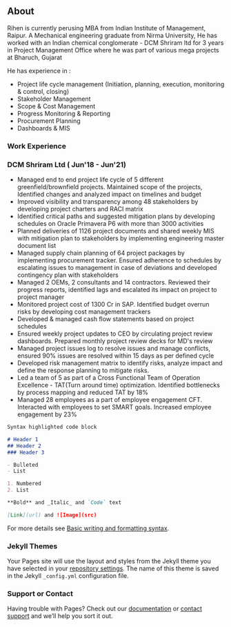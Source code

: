 ## About

Rihen is currently perusing MBA from Indian Institute of Management, Raipur. A Mechanical engineering graduate from Nirma University, He has worked with an Indian chemical conglomerate - DCM Shriram ltd for 3 years in Project Management Office where he was part of various mega projects at Bharuch, Gujarat

He has experience in :
- Project life cycle management (Initiation, planning, execution, monitoring & control, closing)
- Stakeholder Management
- Scope & Cost Management
- Progress Monitoring & Reporting
- Procurement Planning
- Dashboards & MIS

### Work Experience 
### DCM Shriram Ltd ( Jun'18 - Jun'21)

- Managed end to end project life cycle of 5 different greenfield/brownfield projects. Maintained scope of the projects, Identified changes and analyzed impact on timelines and budget
- Improved visibility and transparency among 48 stakeholders by developing project charters and RACI matrix
- Identified critical paths and suggested mitigation plans by developing schedules on Oracle Primavera P6 with more than 3000 activities
- Planned deliveries of 1126 project documents and shared weekly MIS with mitigation plan to stakeholders by implementing engineering master document list
- Managed supply chain planning of 64 project packages by implementing procurement tracker. Ensured adherence to schedules by escalating issues to management in case of deviations and developed contingency plan with stakeholders
- Managed 2 OEMs, 2 consultants and 14 contractors. Reviewed their progress reports, identified lags and escalated its impact on project to project manager
- Monitored project cost of 1300 Cr in SAP. Identified budget overrun risks by developing cost management trackers
- Developed & managed cash flow statements based on project schedules
- Ensured weekly project updates to CEO by circulating project review dashboards. Prepared monthly project review decks for MD's review
- Managed project issues log to resolve issues and manage conflicts, ensured 90% issues are resolved within 15 days as per defined cycle
- Developed risk management matrix to identify risks, analyze impact and define the response planning to mitigate risks.
- Led a team of 5 as part of a Cross Functional Team of Operation Excellence - TAT(Turn around time) optimization. Identified bottlenecks by process mapping and reduced TAT by 18%
- Managed 28 employees as a part of employee engagement CFT. Interacted with employees to set SMART goals. Increased employee engagement by 23%

```markdown
Syntax highlighted code block

# Header 1
## Header 2
### Header 3

- Bulleted
- List

1. Numbered
2. List

**Bold** and _Italic_ and `Code` text

[Link](url) and ![Image](src)
```

For more details see [Basic writing and formatting syntax](https://docs.github.com/en/github/writing-on-github/getting-started-with-writing-and-formatting-on-github/basic-writing-and-formatting-syntax).

### Jekyll Themes

Your Pages site will use the layout and styles from the Jekyll theme you have selected in your [repository settings](https://github.com/Rihen-Mistry/Rihen-Mistry.github.io/settings/pages). The name of this theme is saved in the Jekyll `_config.yml` configuration file.

### Support or Contact

Having trouble with Pages? Check out our [documentation](https://docs.github.com/categories/github-pages-basics/) or [contact support](https://support.github.com/contact) and we’ll help you sort it out.
